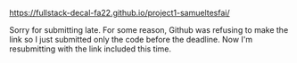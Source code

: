 https://fullstack-decal-fa22.github.io/project1-samueltesfai/

Sorry for submitting late. For some reason, Github was refusing to make the link so I just submitted only the code before the deadline. Now I'm resubmitting with the link included this time.
